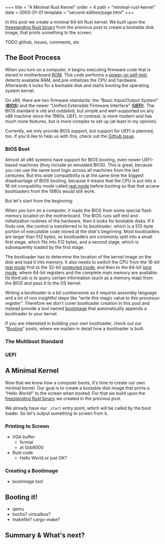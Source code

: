 +++
title = "A Minimal Rust Kernel"
order = 4
path = "minimal-rust-kernel"
date  = 0000-01-01
template = "second-edition/page.html"
+++

In this post we create a minimal 64-bit Rust kernel. We built upon the [freestanding Rust binary] from the previous post to create a bootable disk image, that prints something to the screen.

[freestanding Rust binary]: ./second-edition/posts/03-freestanding-rust-binary/index.md

<!-- more -->

TODO github, issues, comments, etc

## The Boot Process
When you turn on a computer, it begins executing firmware code that is stored in motherboard [ROM]. This code performs a [power-on self-test], detects available RAM, and pre-initializes the CPU and hardware. Afterwards it looks for a bootable disk and starts booting the operating system kernel.

[ROM]: https://en.wikipedia.org/wiki/Read-only_memory
[power-on self-test]: https://en.wikipedia.org/wiki/Power-on_self-test

On x86, there are two firmware standards: the “Basic Input/Output System“ (**[BIOS]**) and the newer “Unified Extensible Firmware Interface” (**[UEFI]**). The BIOS standard is old and outdated, but simple and well-supported on any x86 machine since the 1980s. UEFI, in contrast, is more modern and has much more features, but is more complex to set up (at least in my opinion).

[BIOS]: https://en.wikipedia.org/wiki/BIOS
[UEFI]: https://en.wikipedia.org/wiki/Unified_Extensible_Firmware_Interface

Currently, we only provide BIOS support, but support for UEFI is planned, too. If you'd like to help us with this, check out the [Github issue](https://github.com/phil-opp/blog_os/issues/349).

### BIOS Boot
Almost all x86 systems have support for BIOS booting, even newer UEFI-based machines (they include an emulated BIOS). This is great, because you can use the same boot logic across all machines from the last centuries. But this wide compatibility is at the same time the biggest disadvantage of BIOS booting, because it means that the CPU is put into a 16-bit compability mode called [real mode] before booting so that that arcane bootloaders from the 1980s would still work.

But let's start from the beginning:

When you turn on a computer, it loads the BIOS from some special flash memory located on the motherboard. The BIOS runs self test and initialization routines of the hardware, then it looks for bootable disks. If it finds one, the control is transferred to its _bootloader_, which is a 512-byte portion of executable code stored at the disk's beginning. Most bootloaders are larger than 512 bytes, so bootloaders are commonly split into a small first stage, which fits into 512 bytes, and a second stage, which is subsequently loaded by the first stage.

The bootloader has to determine the location of the kernel image on the disk and load it into memory. It also needs to switch the CPU from the 16-bit [real mode] first to the 32-bit [protected mode], and then to the 64-bit [long mode], where 64-bit registers and the complete main memory are available. Its third job is to query certain information (such as a memory map) from the BIOS and pass it to the OS kernel.

[real mode]: https://en.wikipedia.org/wiki/Real_mode
[protected mode]: https://en.wikipedia.org/wiki/Protected_mode
[long mode]: https://en.wikipedia.org/wiki/Long_mode
[memory segmentation]: https://en.wikipedia.org/wiki/X86_memory_segmentation

Writing a bootloader is a bit cumbersome as it requires assembly language and a lot of non insightful steps like “write this magic value to this processor register”. Therefore we don't cover bootloader creation in this post and instead provide a tool named [bootimage] that automatically appends a bootloader to your kernel.

[bootimage]: https://github.com/phil-opp/bootimage

If you are interested in building your own bootloader, check out our “[Booting]” posts, where we explain in detail how a bootloader is built.

[Booting]: TODO

### The Multiboot Standard

### UEFI

## A Minimal Kernel
Now that we know how a computer boots, it's time to create our own minimal kernel. Our goal is to create a bootable disk image that prints a “Hello World!” to the screen when booted. For that we build upon the [freestanding Rust binary] we created in the previous post.

We already have our `_start` entry point, which will be called by the boot loader. So let's output something to screen from it.

### Printing to Screen

- VGA buffer
    - format
    - at 0xb8000
- Rust code
    - Hello World or just OK?

### Creating a Bootimage

- bootimage tool

## Booting it!

- qemu
- bochs? virtualbox?
- makefile? cargo-make?

## Summary & What's next?
